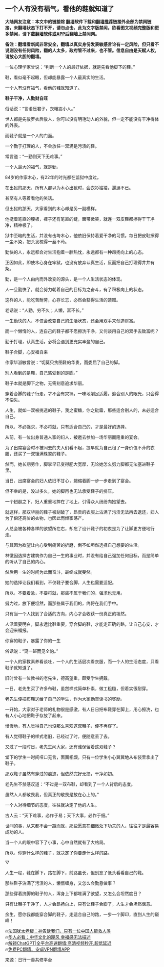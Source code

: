 <!-- 面包屑导航 --> <h2>一个人有没有福气，看他的鞋就知道了</h2> <p class="notice"><b>大陆网友注意：本文中的链接除 <a href="https://github.com/bannedbook/fanqiang" >翻墙</a>软件下载和<a href="https://github.com/killgcd/justmysocks/blob/master/README.md">翻墙推荐</a>链接外全部为禁网链接，未翻墙状态下打不开，请勿点击。此为文字版禁闻，欲看图文视频完整版和更多禁闻，请下载<a href="https://github.com/bannedbook/fanqiang">翻墙软件或APP</a>后翻墙上禁闻网。</p><p>备注：翻墙看新闻非常安全，翻墙以真实身份发表敏感言论有一定风险，但只看不说则没有任何风险，翻的人太多，政府管不过来，也不管。信息自由是天赋人权，请放心大胆的翻墙。</b></p>  <div class="entry"> <p>一位心理学家曾说：“判断一个人的最好依据，就是先看他脚下的鞋。”</p> <p>鞋，看似毫不起眼，但却能暴露一个人最真实的生活。</p> <p>一个人有没有福气，看他的鞋就知道了。</p> <p><strong>鞋子干净，人勤财自旺</strong></p> <p>俗话说：“言语压君子，衣帽震小人。”</p> <p>世人都是先敬罗衣后敬人，你可以没有明艳动人的外貌，但一定不能没有干净得体的外表。</p> <p>而鞋子就是一个人的门面。</p> <p>一个勤于打理的人，不会放任一双满是污渍的鞋。</p> <p>常言道：“一勤则天下无难事。”</p> <p>一个人最大的福气，就是勤。</p> <p>84岁的作家木心，有22年的时光都在监狱中度过。</p> <p>在出狱的那天，所有人都以为木心出狱时，会衣衫褴褛，邋遢不已。</p> <p>甚至有人等着看他的笑话。</p> <p>但出狱的那天，大家看到的木心却是另一副模样。</p> <p>他挺着笔直的腰板，裤子还有笔直的缝，面带微笑，就连一双皮鞋都擦得干干净净，精神极了。</p> <p>狱中至暗的生活，并没有击垮木心，他依旧保持着爱干净的习惯，每日把皮鞋擦得一尘不染，把头发梳得一丝不苟。</p> <p>勤快的人，永远都会对生活抱着一腔热忱，永远都有一种昂扬向上的心态。</p> <p>正因如此，即使木心身在牢狱，也没有放弃认真生活，反而把自己打理得井井有条。</p> <p>勤，是一个人由内而外改变的源头，是一个人生活状态的体现。</p> <p>人一旦勤快了，就会努力朝着自己的目标为之奋斗，有了积极向上的状态。</p> <p>这样的人，能吃苦耐劳，心存长志，必然会获得生活的馈赠。</p> <p>老话说：“人勤，穷不久；人懒，富不长。”</p> <p>一生勤快的人，不仅会改变自己的生活状态，还会用双手来创造财富。</p> <p>而一个懒惰的人，连自己的鞋子都不愿擦洗干净，又何谈用自己的双手去致富呢？</p> <p>勤于打理，认真生活，必将会遇到更充实丰盈的自己。</p> <p>鞋子合脚，心安福自来</p> <p>作家毕淑敏曾说：“切莫只贪图鞋的华贵，而委屈了自己的脚。</p> <p>别人看到的是鞋，自己感受到的是脚。”</p> <p>鞋子本就是脚下之物，无需刻意追求华丽。</p> <p>穿着合脚的鞋子行走，才不会有灾祸，一味地削足适履，迎合别人的眼光，只会得不偿失。</p> <p>人生，就如一双被挑选的鞋子，我之蜜糖，你之砒霜，那些适合别人的，未必适合自己。</p> <p>所以，不必强求，不必将就，只有适合自己的，才是最好的选择。</p> <p>从前，有一位出身普通人家的妇人，被邀去参加一场华丽而隆重的宴会。</p> <p>为了出席宴会时不被同去的夫人们看不起，提早就为自己租了一身价值不菲的衣服，还买了一双镶满珠翠的鞋子。</p> <p>然而，她长期劳作，脚掌早已变得肥大宽厚，无论她怎么努力脚都无法塞进鞋子里。</p> <p>当日，出席宴会的妇人依旧不甘心，蜷缩着脚一步一步走到了宴会。</p>  <p>但不幸的是，没过多久，她的脚再也无法承受鞋子的挤压。</p> <p>一个趔趄之下，妇人重重地摔在了地上，引得众人纷纷向她望去。</p> <p>就这样，那双华丽的鞋子被刮破了，昂贵的衣服上沾满了污渍无法再去退还，妇人为了偿还高价的衣物，也因此而倾家荡产。</p> <p>人总会被各种各样的欲望所左右，却忘了设计鞋子的初衷是为了让脚更方便地行走。</p> <p>与其因为欲望让内心受到痛苦的折磨，倒不如坦然选择自己想要的生活。</p> <p>林徽因选择古建筑作为自己一生的事业时，并没有给自己强加任何目标，而是简单的听从了自己的内心。</p> <p>然后用一生的时间为此而奋斗，最终成就斐然。</p> <p>她的选择让我们看到，不仅鞋子要合脚，人生也需要适配。</p> <p>所以，不要着急，不要将就，那些不属于我们的，强求也无用。</p> <p>努力过，放下便坦然，而那些属于我们的，终将在我们手中。</p> <p>只有当一个人找到了合适的方向，内心才会收获一份真正的坦然。</p> <p>人活着要明白，脚永远比鞋重要，穿合脚的鞋，才能走正确的路，让自己心安，才会迎来福报。</p> <p>你穿的鞋子，暴露了你的一生</p> <p>俗话说：“窥一斑而见全豹。”</p> <p>一个人的家教素养看谈吐，一个人的生活层次看衣服，而一个人的生活态度，只看鞋子就知道了。</p> <p>旧时曾有一位教书的老先生，德高望重，颇受学生拥戴。</p> <p>一日，老先生买了许多布鞋，虽然样式简单朴素，做工粗糙，但着实很耐穿。</p> <p>老先生便把布鞋送给了自己的学生，作为大家勤奋读书的奖励。</p>  <p>一开始，大家对于老师的礼物很是感激，有人日日把布鞋穿在脚上，用心擦洗，也有人小心地把鞋子存放了起来。</p> <p>慢慢地，有人觉得自己也没那么喜欢这双鞋子，便不再穿了。</p> <p>有人觉得鞋子的样式老旧，已经过了时，便随意丢了去。</p> <p>又过了一段时日，老先生问大家，还有谁保留着这双鞋子？</p> <p>堂下的学生一时间哑口无言，面面相觑，只有一位学生小心翼翼地从布袋里拿出了鞋子。</p> <p>那双鞋子虽然有穿过的痕迹，但依然完好无损，干净如初。</p> <p>老先生不禁感叹道：“不过是一双布鞋，却看到了一个人背后的态度。</p> <p>虽然人人都敬畏我，但真正的敬畏是放在心上的。”</p> <p>一个人对待细节的态度，往往就决定了他的人生。</p> <p>古人云：“天下难事，必作于易；天下大事，必作于细。”</p> <p>世间的事，从来都不会一蹴而就，那些愿意在细微处下功夫的人，往往才是最容易成功的人。</p> <p>当一个人的眼中容下了小事，心中自然就有了大格局。</p> <p>所以，你穿什么样的鞋子，就决定了你要走什么样的路。</p> <p>▽</p> <p>人生一程，鞋在脚下，路在脚下，前路虽长，但别忘了低头看看自己的鞋。</p> <p>那些鞋子沾满了污渍的人，懒惰缠身，又怎么会勤恳做事？</p> <p>那些穿着挤脚的鞋子的人，浑身上下都堆满了欲望，又怎么会坦然度日？</p> <p>只有让鞋子干净了，人才会昂扬向上，只有让鞋子合脚了，人生才会坦然惬意。</p>  <p>余生，愿你我都能穿合脚的鞋子，走适合自己的路，一步一个脚印，直到人生的巅峰！</p> <!--<div id="taboola-mid-1"></div>--><p class="texttj"> 🔥<a href="https://www.bannedbook.org/bnews/ssgc/20230219/1850782.html" target="_blank">法国犹太老板：神告诉我们，只有一位中国人能救人类</a><br/> 🔥<a href="https://www.bannedbook.org/bnews/comments/20220220/1694796.html" target="_blank">华人必看：中华文化的飓风 幸福感无法描述</a><br/> 🔥<a href="https://github.com/bannedbook/fanqiang/wiki/V2ray%E6%9C%BA%E5%9C%BA" target="_blank">解锁ChatGPT|全平台高速翻墙:高清视频秒开,超低延迟</a><br/> 🔥<a href="https://github.com/bannedbook/fanqiang/wiki/%E7%A6%81%E9%97%BB%E7%BD%91%E5%AE%89%E5%8D%93%E7%BF%BB%E5%A2%99%E6%96%B0%E9%97%BBAPP" target="_blank">免费PC翻墙、安卓VPN翻墙APP</a><br/> </p><p class="src-info">来源：日行一善共修平台 </p><a name='sharetosocial'></a> <div style="margin-bottom:5px;padding-bottom:5px;clear:both"> <div id="archive-pix-1" class="banner-ads"> <!-- AuctionX Display platform tag START --> <div id="27602x728x90x621x_ADSLOT1" clicktrack="%%CLICK_URL_ESC%%"></div>  <!-- AuctionX Display platform tag END --> </div> <div id="archive-pix-2" class="banner-ads"> <!-- AuctionX Display platform tag START --> <div id="27556x300x250x621x_ADSLOT1" clicktrack="%%CLICK_URL_ESC%%" style="margin:0 auto;text-align:center"></div>  <!-- AuctionX Display platform tag END --> </div> </div>  <div id="archive-pix-1" class="banner-ads"> <!-- AuctionX Display platform tag START --> <div id="27603x728x90x621x_ADSLOT1" clicktrack="%%CLICK_URL_ESC%%"></div>  <!-- AuctionX Display platform tag END --> </div> </div><!--END ENTRY--> 